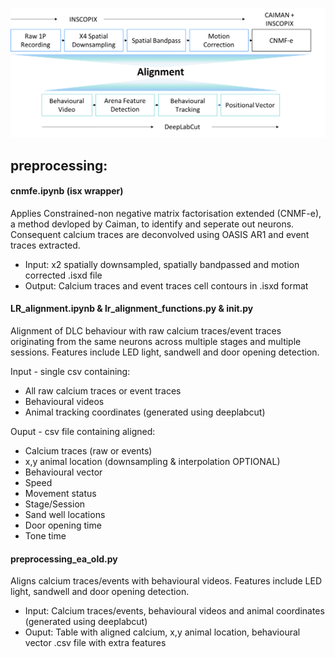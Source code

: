 ![alt text](https://github.com/rufusmitchellheggs/neuro_analysis/blob/master/preprocessing/preprocessing_pipeline.png)

## preprocessing: 
#### cnmfe.ipynb (isx wrapper)
Applies Constrained-non negative matrix factorisation extended (CNMF-e), a method devloped by Caiman, to identify and seperate out neurons.  Consequent calcium traces are deconvolved using OASIS AR1 and event traces extracted.  
- Input: x2 spatially downsampled, spatially bandpassed and motion corrected .isxd file  
- Output: Calcium traces and event traces cell contours in .isxd format

#### LR_alignment.ipynb & lr_alignment_functions.py & __init__.py
Alignment of DLC behaviour with raw calcium traces/event traces originating from the same neurons across multiple stages and multiple sessions.  Features include LED light, sandwell and door opening detection.  
  
Input - single csv containing:  
- All raw calcium traces or event traces
- Behavioural videos
- Animal tracking coordinates (generated using deeplabcut)  

Ouput - csv file containing aligned:  
- Calcium traces (raw or events) 
- x,y animal location (downsampling & interpolation OPTIONAL) 
- Behavioural vector 
- Speed 
- Movement status 
- Stage/Session 
- Sand well locations 
- Door opening time 
- Tone time 

#### preprocessing_ea_old.py   
Aligns calcium traces/events with behavioural videos.  Features include LED light, sandwell and door opening detection.  
- Input: Calcium traces/events, behavioural videos and animal coordinates (generated using deeplabcut)  
- Ouput: Table with aligned calcium, x,y animal location, behavioural vector .csv file with extra features
